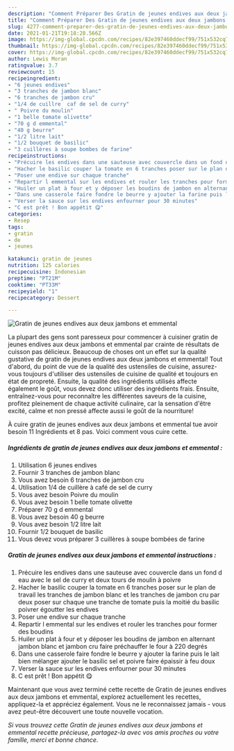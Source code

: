 ```yaml
---
description: "Comment Préparer Des Gratin de jeunes endives aux deux jambons et emmental"
title: "Comment Préparer Des Gratin de jeunes endives aux deux jambons et emmental"
slug: 4277-comment-preparer-des-gratin-de-jeunes-endives-aux-deux-jambons-et-emmental
date: 2021-01-21T19:18:28.566Z
image: https://img-global.cpcdn.com/recipes/82e397460ddecf99/751x532cq70/gratin-de-jeunes-endives-aux-deux-jambons-et-emmental-photo-principale-de-la-recette.jpg
thumbnail: https://img-global.cpcdn.com/recipes/82e397460ddecf99/751x532cq70/gratin-de-jeunes-endives-aux-deux-jambons-et-emmental-photo-principale-de-la-recette.jpg
cover: https://img-global.cpcdn.com/recipes/82e397460ddecf99/751x532cq70/gratin-de-jeunes-endives-aux-deux-jambons-et-emmental-photo-principale-de-la-recette.jpg
author: Lewis Moran
ratingvalue: 3.7
reviewcount: 15
recipeingredient:
- "6 jeunes endives"
- "3 tranches de jambon blanc"
- "6 tranches de jambon cru"
- "1/4 de cuillre  caf de sel de curry"
- " Poivre du moulin"
- "1 belle tomate olivette"
- "70 g d emmental"
- "40 g beurre"
- "1/2 litre lait"
- "1/2 bouquet de basilic"
- "3 cuillères à soupe bombes de farine"
recipeinstructions:
- "Précuire les endives dans une sauteuse avec couvercle dans un fond d eau avec le sel de curry et deux tours de moulin à poivre"
- "Hacher le basilic couper la tomate en 6 tranches poser sur le plan de travail les tranches de jambon blanc et les tranches de jambon cru par deux poser sur chaque une tranche de tomate puis la moitié du basilic poivrer égoutter les endives"
- "Poser une endive sur chaque tranche"
- "Repartir l emmental sur les endives et rouler les tranches pour former des boudins"
- "Huiler un plat à four et y déposer les boudins de jambon en alternant jambon blanc et jambon cru faire préchauffer le four à 220 degrés"
- "Dans une casserole faire fondre le beurre y ajouter la farine puis le lait bien mélanger ajouter le basilic sel et poivre faire épaissir à feu doux"
- "Verser la sauce sur les endives enfourner pour 30 minutes"
- "C est prêt ! Bon appétit 😋"
categories:
- Resep
tags:
- gratin
- de
- jeunes

katakunci: gratin de jeunes 
nutrition: 125 calories
recipecuisine: Indonesian
preptime: "PT21M"
cooktime: "PT33M"
recipeyield: "1"
recipecategory: Dessert

---
```



![Gratin de jeunes endives aux deux jambons et emmental](https://img-global.cpcdn.com/recipes/82e397460ddecf99/751x532cq70/gratin-de-jeunes-endives-aux-deux-jambons-et-emmental-photo-principale-de-la-recette.jpg)

La plupart des gens sont paresseux pour commencer à cuisiner gratin de jeunes endives aux deux jambons et emmental par crainte de résultats de cuisson pas délicieux. Beaucoup de choses ont un effet sur la qualité gustative de gratin de jeunes endives aux deux jambons et emmental! Tout d'abord, du point de vue de la qualité des ustensiles de cuisine, assurez-vous toujours d'utiliser des ustensiles de cuisine de qualité et toujours en état de propreté. Ensuite, la qualité des ingrédients utilisés affecte également le goût, vous devez donc utiliser des ingrédients frais. Ensuite, entraînez-vous pour reconnaître les différentes saveurs de la cuisine, profitez pleinement de chaque activité culinaire, car la sensation d'être excité, calme et non pressé affecte aussi le goût de la nourriture!

<!--inarticleads1-->

À cuire gratin de jeunes endives aux deux jambons et emmental tue avoir besoin 11 Ingrédients et 8 pas. Voici comment vous cuire cette.

##### Ingrédients de gratin de jeunes endives aux deux jambons et emmental :

1. Utilisation 6 jeunes endives
1. Fournir 3 tranches de jambon blanc
1. Vous avez besoin 6 tranches de jambon cru
1. Utilisation 1/4 de cuillère à café de sel de curry
1. Vous avez besoin  Poivre du moulin
1. Vous avez besoin 1 belle tomate olivette
1. Préparer 70 g d emmental
1. Vous avez besoin 40 g beurre
1. Vous avez besoin 1/2 litre lait
1. Fournir 1/2 bouquet de basilic
1. Vous devez vous préparer 3 cuillères à soupe bombées de farine




<!--inarticleads2-->

##### Gratin de jeunes endives aux deux jambons et emmental instructions :

1. Précuire les endives dans une sauteuse avec couvercle dans un fond d eau avec le sel de curry et deux tours de moulin à poivre
1. Hacher le basilic couper la tomate en 6 tranches poser sur le plan de travail les tranches de jambon blanc et les tranches de jambon cru par deux poser sur chaque une tranche de tomate puis la moitié du basilic poivrer égoutter les endives
1. Poser une endive sur chaque tranche
1. Repartir l emmental sur les endives et rouler les tranches pour former des boudins
1. Huiler un plat à four et y déposer les boudins de jambon en alternant jambon blanc et jambon cru faire préchauffer le four à 220 degrés
1. Dans une casserole faire fondre le beurre y ajouter la farine puis le lait bien mélanger ajouter le basilic sel et poivre faire épaissir à feu doux
1. Verser la sauce sur les endives enfourner pour 30 minutes
1. C est prêt ! Bon appétit 😋




<!--inarticleads1-->

<p>
Maintenant que vous avez terminé cette recette de Gratin de jeunes endives aux deux jambons et emmental, explorez actuellement les recettes, appliquez-la et appréciez également. Vous ne le reconnaissez jamais - vous avez peut-être découvert une toute nouvelle vocation.
</p>

<p>
<i>Si vous trouvez cette Gratin de jeunes endives aux deux jambons et emmental recette précieuse, partagez-la avec vos amis proches ou votre famille, merci et bonne chance.</i>
</p>
